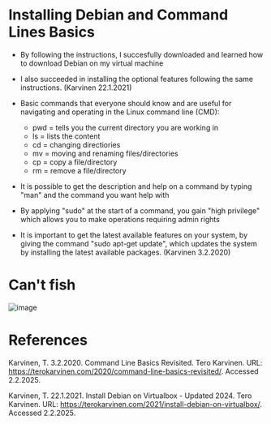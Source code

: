 # Installing Debian and Command Lines Basics
- By following the instructions, I succesfully downloaded and learned how to download Debian on my virtual machine
- I also succeeded in installing the optional features following the same instructions. (Karvinen 22.1.2021)

- Basic commands that everyone should know and are useful for navigating and operating in the Linux command line (CMD):
    - pwd = tells you the current directory you are working in
    - ls = lists the content
    - cd = changing directiories
    - mv = moving and renaming files/directories
    - cp = copy a file/directory
    - rm = remove a file/directory
- It is possible to get the description and help on a command by typing "man" and the command you want help with
- By applying "sudo" at the start of a command, you gain "high privilege" which allows you to make operations requiring admin rights
- It is important to get the latest available features on your system, by giving the command "sudo apt-get update", which updates the system by installing the latest available packages. (Karvinen 3.2.2020)

# Can't fish
![image](https://github.com/user-attachments/assets/726337f9-ec2f-4c74-8375-c8e8908cd2c1)




# References
Karvinen, T. 3.2.2020. Command Line Basics Revisited. Tero Karvinen. URL: https://terokarvinen.com/2020/command-line-basics-revisited/. Accessed 2.2.2025.

Karvinen, T. 22.1.2021. Install Debian on Virtualbox - Updated 2024. Tero Karvinen. URL: https://terokarvinen.com/2021/install-debian-on-virtualbox/. Accessed 2.2.2025.

